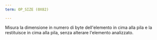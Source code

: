 ```yaml
---
term: OP_SIZE (0X82)

---
```

Misura la dimensione in numero di byte dell'elemento in cima alla pila e la restituisce in cima alla pila, senza alterare l'elemento analizzato.